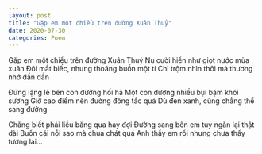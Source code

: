 ```yaml
---
layout: post
title: "Gặp em một chiều trên đường Xuân Thuỷ"
date: 2020-07-30
categories: Poem
---
```


Gặp em một chiều trên đường Xuân Thuỷ
Nụ cười hiền như giọt nước mùa xuân
Đôi mắt biếc, nhưng thoáng buồn một tí
Chỉ trộm nhìn thôi mà thương nhớ dần dần

Đứng lặng lẽ bên con đường hối hả
Một con đường nhiều bụi bặm khói sương
Giờ cao điểm nên đường đông tắc quá
Dù đèn xanh, cũng chẳng thể sang đường

Chẳng biết phải liều băng qua hay đợi
Đường sang bên em tuy ngắn lại thật dài
Buồn cái nỗi sao mà chua chát quá
Anh thấy em rồi nhưng chưa thấy tương lai...